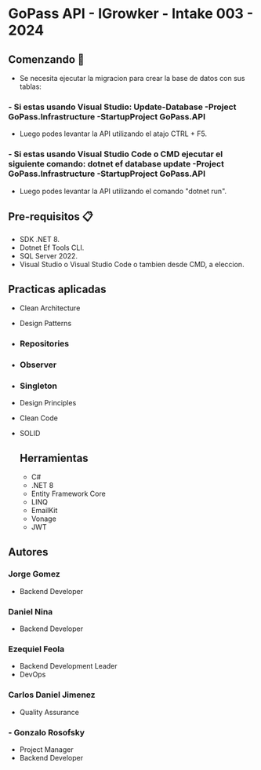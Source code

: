 # GoPass API - IGrowker - Intake 003 - 2024

## Comenzando 🚀
- Se necesita ejecutar la migracion para crear la base de datos con sus tablas:
### - Si estas usando Visual Studio: Update-Database -Project GoPass.Infrastructure -StartupProject GoPass.API
- Luego podes levantar la API  utilizando el atajo CTRL + F5.
### - Si estas usando Visual Studio Code o CMD ejecutar el siguiente comando: dotnet ef database update -Project GoPass.Infrastructure -StartupProject GoPass.API
 - Luego podes levantar la API utilizando el comando "dotnet run".
## Pre-requisitos 📋
- SDK .NET 8.
- Dotnet Ef Tools CLI.
- SQL Server 2022.
- Visual Studio o Visual Studio Code o tambien desde CMD, a eleccion.

## Practicas aplicadas
- Clean Architecture
- Design Patterns
- ### Repositories
- ### Observer
- ### Singleton
- Design Principles
- Clean Code
- SOLID

  ## Herramientas
  - C#
  - .NET 8
  - Entity Framework Core
  - LINQ
  - EmailKit
  - Vonage
  - JWT
 
## Autores
### Jorge Gomez
- Backend Developer
### Daniel Nina
- Backend Developer
### Ezequiel Feola
- Backend Development Leader
- DevOps
### Carlos Daniel Jimenez
- Quality Assurance
### - Gonzalo Rosofsky 
- Project Manager
- Backend Developer
